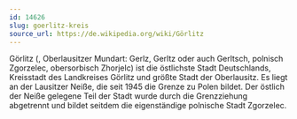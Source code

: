 ```yaml
---
id: 14626
slug: goerlitz-kreis
source_url: https://de.wikipedia.org/wiki/Görlitz
---
```


Görlitz (, Oberlausitzer Mundart: Gerlz, Gerltz oder auch Gerltsch, polnisch Zgorzelec, obersorbisch Zhorjelc) ist die östlichste Stadt Deutschlands, Kreisstadt des Landkreises Görlitz und größte Stadt der Oberlausitz. Es liegt an der Lausitzer Neiße, die seit 1945 die Grenze zu Polen bildet. Der östlich der Neiße gelegene Teil der Stadt wurde durch die Grenzziehung abgetrennt und bildet seitdem die eigenständige polnische Stadt Zgorzelec.
